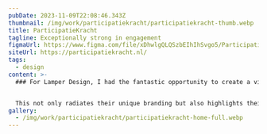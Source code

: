 ```yaml
---
pubDate: 2023-11-09T22:08:46.343Z
thumbnail: /img/work/participatiekracht/participatiekracht-thumb.webp
title: ParticipatieKracht
tagline: Exceptionally strong in engagement
figmaUrl: https://www.figma.com/file/xDhwlgQLQSzbEIhIhSvgo5/ParticipatieKracht?type=design&t=WVt6hIWnWI6r03TA-6
siteUrl: https://participatiekracht.nl/
tags:
  - design
content: >-
  ### For Lamper Design, I had the fantastic opportunity to create a vibrant one-pager for ParticipatieKracht.nl.


  This not only radiates their unique branding but also highlights their inspiring vision on participation in full glory!
gallery:
  - /img/work/participatiekracht/participatiekracht-home-full.webp
---
```

